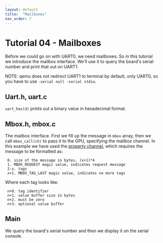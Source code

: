 ```yaml
---
layout: default
title:  "Mailboxes"
nav_order: 7
---
```


Tutorial 04 - Mailboxes
=======================

Before we could go on with UART0, we need mailboxes. So in this tutorial we introduce the mailbox interface.
We'll use it to query the board's serial number and print that out on UART1.

NOTE: qemu does not redirect UART1 to terminal by default, only UART0, so you have to use `-serial null -serial stdio`.

Uart.h, uart.c
--------------

`uart_hex(d)` prints out a binary value in hexadecimal format.

Mbox.h, mbox.c
--------------

The mailbox interface. First we fill up the message in `mbox` array, then we call
`mbox_call(ch)` to pass it to the GPU, specifying the mailbox channel.
In this example we have used the [property channel](https://github.com/raspberrypi/firmware/wiki/Mailbox-property-interface),
which requires the message to be formatted as:

```
 0. size of the message in bytes, (x+1)*4
 1. MBOX_REQUEST magic value, indicates request message
 2-x. tags
 x+1. MBOX_TAG_LAST magic value, indicates no more tags
```

Where each tag looks like:

```
 n+0. tag identifier
 n+1. value buffer size in bytes
 n+2. must be zero
 n+3. optional value buffer
```

Main
----

We query the board's serial number and then we display it on the serial console.

